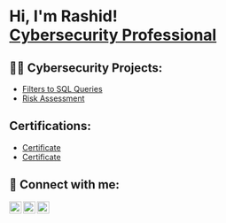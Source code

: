 <h1>Hi, I'm Rashid! <br/><a href="https://https://github.com/Rashidkweku"></a> <a href="https://www.linkedin.com/in/rashid-alhassan-20ab52220/">Cybersecurity Professional</a>

<h2>👨‍💻 Cybersecurity Projects:</h2>


  
  - [Filters to SQL Queries](https://github.com/Rashidkweku/ActiveDirectoryLab/blob/main/README.md)
  - [Risk Assessment](https://github.com/Rashidkweku/Risk-Assessment/tree/main/README.md)
<h2>Certifications:</h2>


- [Certificate](https://www.coursera.org/accomplishments?utm_medium=email&utm_source=other&utm_campaign=courseCompletion~h_qSTmUJEe21jBLFGcIQ1w)
- [Certificate](https://coursera.org/share/ae907c924328493addebf3a510c6893c)







<h2> 🤳 Connect with me:</h2>

[<img align="left" alt="JoshMadakor | YouTube" width="22px" src="https://cdn.jsdelivr.net/npm/simple-icons@v3/icons/youtube.svg" />][youtube]
[<img align="left" alt="JoshMadakor | LinkedIn" width="22px" src="https://cdn.jsdelivr.net/npm/simple-icons@v3/icons/linkedin.svg" />][linkedin]
[<img align="left" alt="JoshMadakor | Instagram" width="22px" src="https://cdn.jsdelivr.net/npm/simple-icons@v3/icons/instagram.svg" />][instagram]

[youtube]: https://www.youtube.com/@IDKofficialpage
[instagram]: https://www.instagram.com/rashidkwekuaidoo/
[linkedin]: https://www.linkedin.com/in/rashid-alhassan-20ab52220/

<!--
**joshmadakor1/joshmadakor1** is a ✨ _special_ ✨ repository because its `README.md` (this file) appears on your GitHub profile.

Here are some ideas to get you started:

- 🔭 I’m currently working on ...
- 🌱 I’m currently learning ...
- 👯 I’m looking to collaborate on ...
- 🤔 I’m looking for help with ...
- 💬 Ask me about ...
- 📫 How to reach me: ...
- 😄 Pronouns: ...
- ⚡ Fun fact: ...
-->
